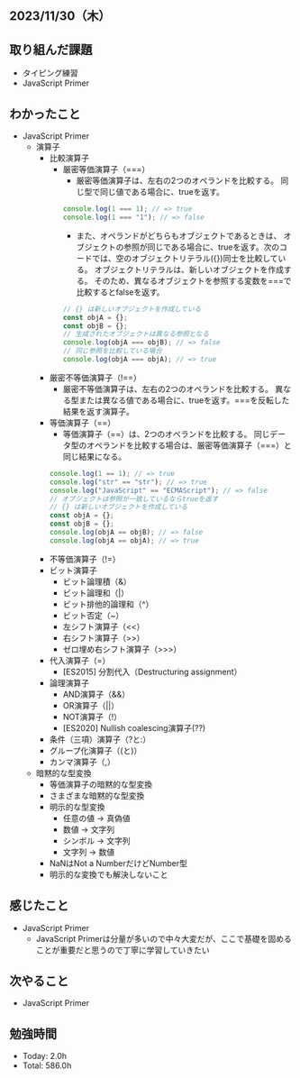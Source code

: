 ## 2023/11/30（木）

## 取り組んだ課題

- タイピング練習
- JavaScript Primer

## わかったこと

- JavaScript Primer
  - 演算子
    - 比較演算子
      - 厳密等価演算子（===）
        - 厳密等価演算子は、左右の2つのオペランドを比較する。 同じ型で同じ値である場合に、trueを返す。
        ```JavaScript
        console.log(1 === 1); // => true
        console.log(1 === "1"); // => false  
        ```
        - また、オペランドがどちらもオブジェクトであるときは、 オブジェクトの参照が同じである場合に、trueを返す。次のコードでは、空のオブジェクトリテラル({})同士を比較している。 オブジェクトリテラルは、新しいオブジェクトを作成する。 そのため、異なるオブジェクトを参照する変数を===で比較するとfalseを返す。
        ```JavaScript
        // {} は新しいオブジェクトを作成している
        const objA = {};
        const objB = {};
        // 生成されたオブジェクトは異なる参照となる
        console.log(objA === objB); // => false
        // 同じ参照を比較している場合
        console.log(objA === objA); // => true
        ```
     - 厳密不等価演算子（!==）
       - 厳密不等価演算子は、左右の2つのオペランドを比較する。 異なる型または異なる値である場合に、trueを返す。===を反転した結果を返す演算子。
      - 等価演算子（==）
        - 等価演算子（==）は、2つのオペランドを比較する。 同じデータ型のオペランドを比較する場合は、厳密等価演算子（===）と同じ結果になる。
        ```JavaScript
        console.log(1 == 1); // => true
        console.log("str" == "str"); // => true
        console.log("JavaScript" == "ECMAScript"); // => false
        // オブジェクトは参照が一致しているならtrueを返す
        // {} は新しいオブジェクトを作成している
        const objA = {};
        const objB = {};
        console.log(objA == objB); // => false
        console.log(objA == objA); // => true        
        ```
      - 不等価演算子（!=）
    - ビット演算子
      - ビット論理積（&）
      - ビット論理和（|）
      - ビット排他的論理和（^）
      - ビット否定（~）
      - 左シフト演算子（<<）
      - 右シフト演算子（>>）
      - ゼロ埋め右シフト演算子（>>>）
    - 代入演算子（=）
      - [ES2015] 分割代入（Destructuring assignment）
    - 論理演算子
      - AND演算子（&&）
      - OR演算子（||）
      - NOT演算子（!）
      - [ES2020] Nullish coalescing演算子(??)
    - 条件（三項）演算子（?と:）
    - グループ化演算子（(と)）
    - カンマ演算子（,）
  - 暗黙的な型変換
    - 等価演算子の暗黙的な型変換
    - さまざまな暗黙的な型変換
    - 明示的な型変換
      - 任意の値 → 真偽値
      - 数値 → 文字列
      - シンボル → 文字列
      - 文字列 → 数値
    - NaNはNot a NumberだけどNumber型
    - 明示的な変換でも解決しないこと

## 感じたこと 
- JavaScript Primer
  - JavaScript Primerは分量が多いので中々大変だが、ここで基礎を固めることが重要だと思うので丁寧に学習していきたい

## 次やること
- JavaScript Primer

## 勉強時間

- Today: 2.0h
- Total: 586.0h
